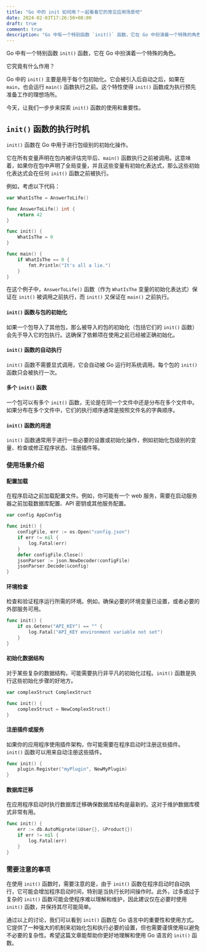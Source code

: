 ```yaml
---
title: "Go 中的 init 如何用？一起看看它的常见应用场景吧"
date: 2024-02-03T17:26:50+08:00
draft: true
comment: true
description: "Go 中有一个特别函数 `init()` 函数，它在 Go 中扮演着一个特殊的角色，可用于包的一些初始化操作。"
---
```


Go 中有一个特别函数 `init()` 函数，它在 Go 中扮演着一个特殊的角色。

它究竟有什么作用？

Go 中的 `init()` 主要是用于每个包初始化。它会被引入后自动之后，如果在 `main`，也会运行 `main()` 函数执行之前。这个特性使得 `init()` 函数成为执行预先准备工作的理想场所。

今天，让我们一步步来探索 `init()` 函数的使用和重要性。

## `init()` 函数的执行时机

`init()` 函数在 Go 中用于进行包级别的初始化操作。

它在所有变量声明在包内被评估完毕后、`main()` 函数执行之前被调用。这意味着，如果你在包中声明了全局变量，并且这些变量有初始化表达式，那么这些初始化表达式会在任何 `init()` 函数之前被执行。

例如，考虑以下代码：

```go
var WhatIsThe = AnswerToLife()

func AnswerToLife() int {
    return 42
}

func init() {
    WhatIsThe = 0
}

func main() {
    if WhatIsThe == 0 {
        fmt.Println("It's all a lie.")
    }
}
```

在这个例子中，`AnswerToLife()` 函数（作为 `WhatIsThe` 变量的初始化表达式）保证在 `init()` 被调用之前执行，而 `init()` 又保证在 `main()` 之前执行。

#### `init()` 函数与包的初始化
如果一个包导入了其他包，那么被导入的包的初始化（包括它们的 `init()` 函数）会先于导入它的包执行。这确保了依赖项在使用之前已经被正确初始化。

#### `init()` 函数的自动执行
`init()` 函数不需要显式调用，它会自动被 Go 运行时系统调用。每个包的 `init()` 函数只会被执行一次。

#### 多个 `init()` 函数
一个包可以有多个 `init()` 函数，无论是在同一个文件中还是分布在多个文件中。如果分布在多个文件中，它们的执行顺序通常是按照文件名的字典顺序。

#### `init()` 函数的用途
`init()` 函数通常用于进行一些必要的设置或初始化操作，例如初始化包级别的变量、检查或修正程序状态、注册插件等。

### 使用场景介绍

#### 配置加载
在程序启动之前加载配置文件。例如，你可能有一个 web 服务，需要在启动服务器之前加载数据库配置、API 密钥或其他服务配置。

```go
var config AppConfig

func init() {
    configFile, err := os.Open("config.json")
    if err != nil {
        log.Fatal(err)
    }
    defer configFile.Close()
    jsonParser := json.NewDecoder(configFile)
    jsonParser.Decode(&config)
}
```

#### 环境检查
检查和验证程序运行所需的环境。例如，确保必要的环境变量已设置，或者必要的外部服务可用。

```go
func init() {
    if os.Getenv("API_KEY") == "" {
        log.Fatal("API_KEY environment variable not set")
    }
}
```

#### 初始化数据结构
对于某些复杂的数据结构，可能需要执行非平凡的初始化过程。`init()` 函数是执行这些初始化步骤的好地方。

```go
var complexStruct ComplexStruct

func init() {
    complexStruct = NewComplexStruct()
}
```

#### 注册插件或服务
如果你的应用程序使用插件架构，你可能需要在程序启动时注册这些插件。`init()` 函数可以用来自动注册这些插件。

```go
func init() {
    plugin.Register("myPlugin", NewMyPlugin)
}
```

#### 数据库迁移
在应用程序启动时执行数据库迁移确保数据库结构是最新的。这对于维护数据库模式非常有用。

```go
func init() {
    err := db.AutoMigrate(&User{}, &Product{})
    if err != nil {
        log.Fatal(err)
    }
}
```

### 需要注意的事项
在使用 `init()` 函数时，需要注意的是，由于 `init()` 函数在程序启动时自动执行，它可能会增加程序启动时间，特别是当执行长时间操作时。此外，过多或过于复杂的 `init()` 函数可能会使程序难以理解和维护，因此建议仅在必要时使用 `init()` 函数，并保持其尽可能简单。

通过以上的讨论，我们可以看到 `init()` 函数在 Go 语言中的重要性和使用方式。它提供了一种强大的机制来初始化包和执行必要的设置，但也需要谨慎使用以避免不必要的复杂性。希望这篇文章能帮助你更好地理解和使用 Go 语言的 `init()` 函数。
